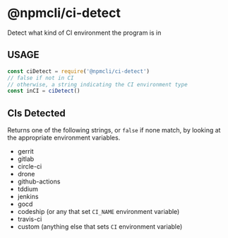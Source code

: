 # @npmcli/ci-detect

Detect what kind of CI environment the program is in

## USAGE

```js
const ciDetect = require('@npmcli/ci-detect')
// false if not in CI
// otherwise, a string indicating the CI environment type
const inCI = ciDetect()
```

## CIs Detected

Returns one of the following strings, or `false` if none match, by looking
at the appropriate environment variables.

* gerrit
* gitlab
* circle-ci
* drone
* github-actions
* tddium
* jenkins
* gocd
* codeship (or any that set `CI_NAME` environment variable)
* travis-ci
* custom (anything else that sets `CI` environment variable)

